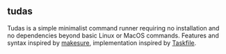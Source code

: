 ## tudas

Tudas is a simple minimalist command runner requiring no installation and no dependencies beyond basic Linux or MacOS commands. Features and syntax inspired by [makesure][makesure], implementation inspired by [Taskfile][taskfile].

[makesure]: https://github.com/xonixx/makesure
[taskfile]: https://github.com/adriancooney/Taskfile
